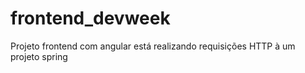 # frontend_devweek
Projeto frontend com angular está realizando requisições HTTP à um projeto spring
